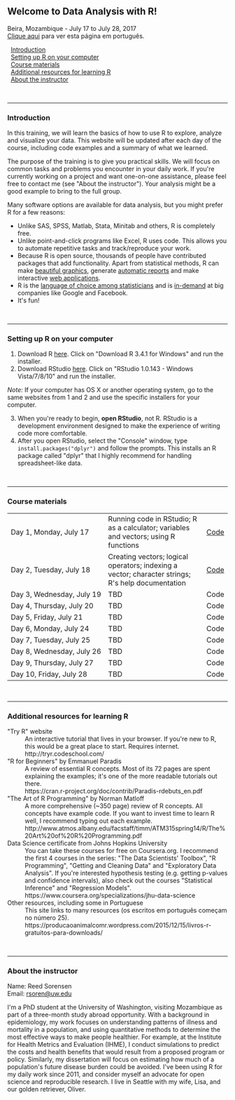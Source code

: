 ## Welcome to Data Analysis with R!  
Beira, Mozambique - July 17 to July 28, 2017  
[Clique aqui](index_portuguese.md) para ver esta página em português.

&nbsp;&nbsp;[Introduction](#intro)  
&nbsp;&nbsp;[Setting up R on your computer](#setup)  
&nbsp;&nbsp;[Course materials](#materials)  
&nbsp;&nbsp;[Additional resources for learning R](#resources)  
&nbsp;&nbsp;[About the instructor](#about)  

<br>

---

<a id="intro"></a>
### Introduction 

In this training, we will learn the basics of how to use R to explore, analyze and visualize your data. This website will be updated after each day of the course, including code examples and a summary of what we learned. 

The purpose of the training is to give you practical skills. We will focus on common tasks and problems you encounter in your daily work. If you're currently working on a project and want one-on-one assistance, please feel free to contact me (see "About the instructor"). Your analysis might be a good example to bring to the full group. 

Many software options are available for data analysis, but you might prefer R for a few reasons:
- Unlike SAS, SPSS, Matlab, Stata, Minitab and others, R is completely free.
- Unlike point-and-click programs like Excel, R uses code. This allows you to automate repetitive tasks and track/reproduce your work. 
- Because R is open source, thousands of people have contributed packages that add functionality. Apart from statistical methods, R can make [beautiful graphics](http://www.r-graph-gallery.com/all-graphs/), generate [automatic reports](http://rpubs.com/) and make interactive [web applications](https://www.rstudio.com/products/shiny/shiny-user-showcase/). 
- R is the [language of choice among statisticians](https://www.fastcompany.com/3030716/the-9-best-languages-for-crunching-data) and is [in-demand](http://blog.revolutionanalytics.com/2014/05/companies-using-r-in-2014.html) at big companies like Google and Facebook. 
- It's fun! 

<br>

---

<a id="setup"></a>
### Setting up R on your computer 
1. Download R [here](https://cran.r-project.org/bin/windows/base/). Click on "Download R 3.4.1 for Windows" and run the installer. 
2. Download RStudio [here](https://www.rstudio.com/products/rstudio/download/). Click on "RStudio 1.0.143 - Windows Vista/7/8/10" and run the installer. 

*Note:* If your computer has OS X or another operating system, go to the same websites from 1 and 2 and use the specific installers for your computer.

3. When you're ready to begin, **open RStudio**, not R. RStudio is a development environment designed to make the experience of writing code more comfortable. 
4. After you open RStudio, select the "Console" window, type `install.packages("dplyr")` and follow the prompts. This installs an R package called "dplyr" that I highly recommend for handling spreadsheet-like data. 


<br>

---

<a id="materials"></a>
### Course materials 

<table align="center">
    <tr>
        <td white-space: nowrap>Day 1, Monday, July 17</td>
        <td>Running code in RStudio; R as a calculator; variables and vectors; using R functions</td>
        <td><a href="https://github.com/rsoren/r_training_beira2017/blob/master/day1/day1_script.R">Code</a></td>
    </tr>
    <tr>
        <td white-space: nowrap>Day 2, Tuesday, July 18</td>
        <td>Creating vectors; logical operators; indexing a vector; character strings; R's help documentation</td>
        <td><a href="https://github.com/rsoren/r_training_beira2017/blob/master/day2/day2_script.R">Code</a></td>
    </tr>
    <tr>
        <td white-space: nowrap>Day 3, Wednesday, July 19</td>
        <td>TBD</td>
        <td>Code</td>
    </tr>
    <tr>
        <td white-space: nowrap>Day 4, Thursday, July 20</td>
        <td>TBD</td>
        <td>Code</td>
    </tr>
    <tr>
        <td white-space: nowrap>Day 5, Friday, July 21</td>
        <td>TBD</td>
        <td>Code</td>
    </tr>
    <tr>
        <td white-space: nowrap>Day 6, Monday, July 24</td>
        <td>TBD</td>
        <td>Code</td>
    </tr>
    <tr>
        <td white-space: nowrap>Day 7, Tuesday, July 25</td>
        <td>TBD</td>
        <td>Code</td>
    </tr>
    <tr>
        <td white-space: nowrap>Day 8, Wednesday, July 26</td>
        <td>TBD</td>
        <td>Code</td>
    </tr>
    <tr>
        <td white-space: nowrap>Day 9, Thursday, July 27</td>
        <td>TBD</td>
        <td>Code</td>
    </tr>
    <tr>
        <td white-space: nowrap>Day 10, Friday, July 28</td>
        <td>TBD</td>
        <td>Code</td>
    </tr>
</table>


<br>

---

<a id="resources"></a>
### Additional resources for learning R 

<dl>
  <dt>"Try R" website</dt>
    <dd>An interactive tutorial that lives in your browser. If you're new to R, this would be a great place to start. Requires internet. <br />
    http://tryr.codeschool.com/ </dd>
  
  <dt>"R for Beginners" by Emmanuel Paradis</dt>
    <dd>A review of essential R concepts. Most of its 72 pages are spent explaining the examples; it's one of the more readable tutorials out there. <br />
    https://cran.r-project.org/doc/contrib/Paradis-rdebuts_en.pdf </dd>
  
  <dt>"The Art of R Programming" by Norman Matloff</dt>
    <dd>A more comprehensive (~350 page) review of R concepts. All concepts have example code. If you want to invest time to learn R well, I recommend typing out each example.  <br />
    http://www.atmos.albany.edu/facstaff/timm/ATM315spring14/R/The%20Art%20of%20R%20Programming.pdf </dd>
    
  <dt>Data Science certificate from Johns Hopkins University</dt>
    <dd>You can take these courses for free on Coursera.org. I recommend the first 4 courses in the series: "The Data Scientists' Toolbox", "R Programming", "Getting and Cleaning Data" and "Exploratory Data Analysis". If you're interested hypothesis testing (e.g. getting p-values and confidence intervals), also check out the courses "Statistical Inference" and "Regression Models". <br />
    https://www.coursera.org/specializations/jhu-data-science</dd>
    
  <dt>Other resources, including some in Portuguese</dt>
    <dd>This site links to many resources (os escritos em português começam no número 25). <br />
        https://producaoanimalcomr.wordpress.com/2015/12/15/livros-r-gratuitos-para-downloads/ </dd>
    
</dl>


<br>

---

<a id="about"></a>
### About the instructor 

Name: Reed Sorensen  
Email: rsoren@uw.edu

I'm a PhD student at the University of Washington, visiting Mozambique as part of a three-month study abroad opportunity. With a background in epidemiology, my work focuses on understanding patterns of illness and mortality in a population, and using quantitative methods to determine the most effective ways to make people healthier. For example, at the Institute for Health Metrics and Evaluation (IHME), I conduct simulations to predict the costs and health benefits that would result from a proposed program or policy. Similarly, my dissertation will focus on estimating how much of a population's future disease burden could be avoided. I've been using R for my daily work since 2011, and consider myself an advocate for open science and reproducible research. I live in Seattle with my wife, Lisa, and our golden retriever, Oliver. 

